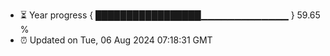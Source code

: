 - ⏳ Year progress { █████████████████▁▁▁▁▁▁▁▁▁▁▁▁▁ } 59.65 %
- ⏰ Updated on Tue, 06 Aug 2024 07:18:31 GMT

